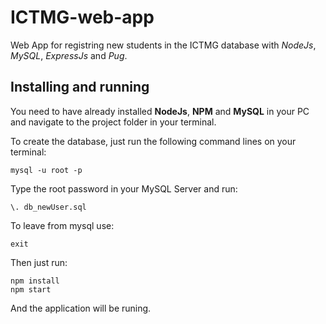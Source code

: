 # ICTMG-web-app
Web App for registring new students in the ICTMG database with *NodeJs*, *MySQL*, *ExpressJs* and *Pug*.

## Installing and running

You need to have already installed **NodeJs**, **NPM** and **MySQL** in your PC and navigate to the project folder in your terminal.

To create the database, just run the following command lines on your terminal:

    mysql -u root -p

Type the root password in your MySQL Server and run:

    \. db_newUser.sql

To leave from mysql use:

    exit

Then just run:

    npm install
    npm start

And the application will be runing.